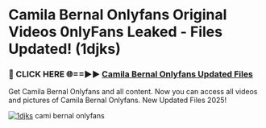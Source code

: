 # Camila Bernal Onlyfans Original Videos 0nlyFans Leaked - Files Updated! (1djks)

<h3>🔴 CLICK HERE 🌐==►► <a href="https://tinyurl.com/x26r9saj" rel="nofollow">Camila Bernal Onlyfans Updated Files</a></h3>

Get Camila Bernal Onlyfans and all content. Now you can access all videos and pictures of Camila Bernal Onlyfans. New Updated Files 2025!

[![1djks](https://i.imgur.com/LkgZPqh.gif)](https://tinyurl.com/x26r9saj)
cami bernal onlyfans